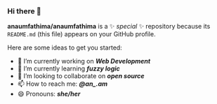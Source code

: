 ### Hi there 👋


**anaumfathima/anaumfathima** is a ✨ _special_ ✨ repository because its `README.md` (this file) appears on your GitHub profile.

Here are some ideas to get you started:

- 🔭 I’m currently working on ***Web Development***
- 🌱 I’m currently learning ***fuzzy logic***
- 👯 I’m looking to collaborate on ***open source*** 
- 📫 How to reach me: ***@an_.am***
- 😄 Pronouns: ***she/her***
  
  
